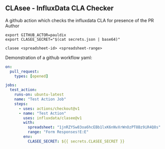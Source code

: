CLAsee - InfluxData CLA Checker
-------------------------------

A github action which checks the influxdata CLA for presence of the PR Author

```
export GITHUB_ACTOR=pauldix
export CLASEE_SECRET="$(cat secrets.json | base64)"

clasee <spreadsheet-id> <spreadsheet-range>
```

Demonstration of a github workflow yaml:

```yaml
on:
  pull_request:
    types: [opened]

jobs:
  test_action:
    runs-on: ubuntu-latest
    name: "Test Action Job"
    steps:
      - uses: actions/checkout@v1
      - name: "Test Action"
        uses: influxdata/clasee@v1
        with:
          spreadsheet: "1jnRZYSw83oa6hcEBb1lxK6nNvXrWnOzPT8Bz9iR4Q8s"
          range: "Form Responses!E:E"
        env:
          CLASEE_SECRET: ${{ secrets.CLASEE_SECRET }}
```
